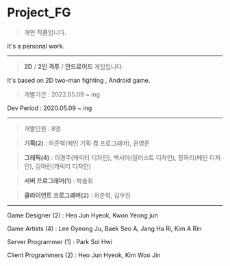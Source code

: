 # Project_FG

> 개인 작품입니다.

It's a personal work.


---


> **2D** / **2인 격투** / **안드로이드** 게임입니다.

It's based on 2D two-man fighting , Android game. 


> 개발기간 : 2022.05.09 ~ ing

Dev Period : 2020.05.09 ~ ing


---


> 개발인원 : 8명

> **기획(2)** : 허준혁(메인 기획 겸 프로그래머), 권영준

> **그래픽(4)** : 이경주(캐릭터 디자인), 백서아(일러스트 디자인), 장하리(메인 디자인), 김아린(캐릭터 디자인)

> **서버 프로그래머(1)** : 박솔휘

> **클라이언트 프로그래머(2)** : 허준혁, 김우진

---


Game Designer (2) : Heo Jun Hyeok, Kwon Yeong jun

Game Artists (4) : Lee Gyeong Ju, Baek Seo A, Jang Ha Ri, Kim A Rin

Server Programmer (1) : Park Sol Hwi

Client Programmers (2) : Heo Jun Hyeok, Kim Woo Jin
